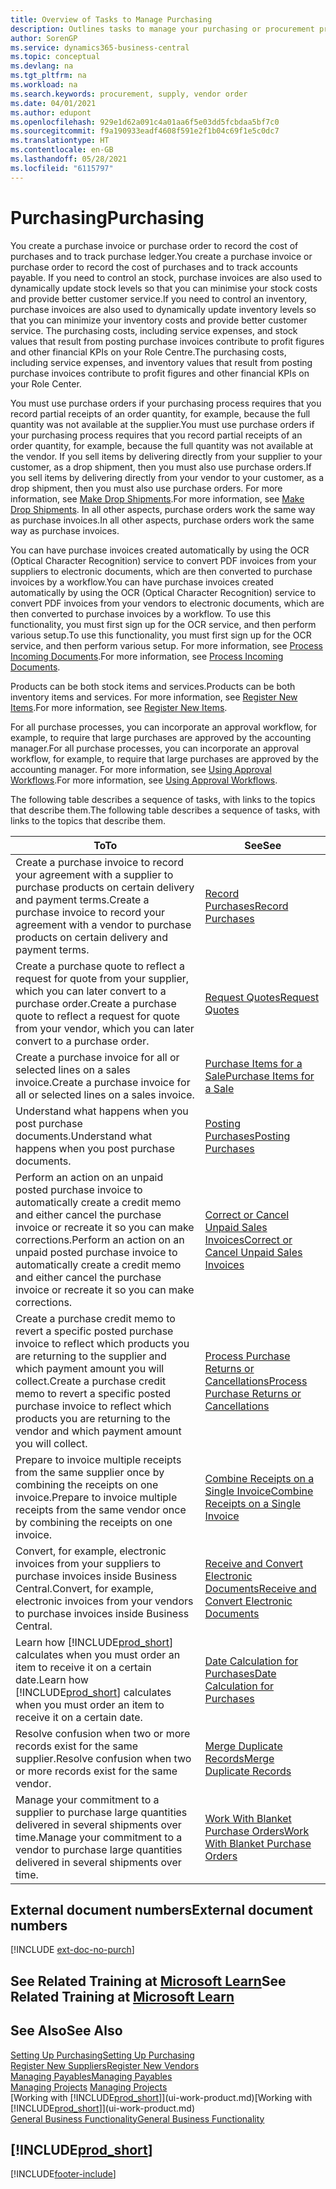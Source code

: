 ```yaml
---
title: Overview of Tasks to Manage Purchasing
description: Outlines tasks to manage your purchasing or procurement processes, including how purchase invoices and purchase orders work.
author: SorenGP
ms.service: dynamics365-business-central
ms.topic: conceptual
ms.devlang: na
ms.tgt_pltfrm: na
ms.workload: na
ms.search.keywords: procurement, supply, vendor order
ms.date: 04/01/2021
ms.author: edupont
ms.openlocfilehash: 929e1d62a091c4a01aa6f5e03dd5fcbdaa5bf7c0
ms.sourcegitcommit: f9a190933eadf4608f591e2f1b04c69f1e5c0dc7
ms.translationtype: HT
ms.contentlocale: en-GB
ms.lasthandoff: 05/28/2021
ms.locfileid: "6115797"
---
```

# <a name="purchasing"></a><span data-ttu-id="6e73c-103">Purchasing</span><span class="sxs-lookup"><span data-stu-id="6e73c-103">Purchasing</span></span>
<span data-ttu-id="6e73c-104">You create a purchase invoice or purchase order to record the cost of purchases and to track purchase ledger.</span><span class="sxs-lookup"><span data-stu-id="6e73c-104">You create a purchase invoice or purchase order to record the cost of purchases and to track accounts payable.</span></span> <span data-ttu-id="6e73c-105">If you need to control an stock, purchase invoices are also used to dynamically update stock levels so that you can minimise your stock costs and provide better customer service.</span><span class="sxs-lookup"><span data-stu-id="6e73c-105">If you need to control an inventory, purchase invoices are also used to dynamically update inventory levels so that you can minimize your inventory costs and provide better customer service.</span></span> <span data-ttu-id="6e73c-106">The purchasing costs, including service expenses, and stock values that result from posting purchase invoices contribute to profit figures and other financial KPIs on your Role Centre.</span><span class="sxs-lookup"><span data-stu-id="6e73c-106">The purchasing costs, including service expenses, and inventory values that result from posting purchase invoices contribute to profit figures and other financial KPIs on your Role Center.</span></span>

<span data-ttu-id="6e73c-107">You must use purchase orders if your purchasing process requires that you record partial receipts of an order quantity, for example, because the full quantity was not available at the supplier.</span><span class="sxs-lookup"><span data-stu-id="6e73c-107">You must use purchase orders if your purchasing process requires that you record partial receipts of an order quantity, for example, because the full quantity was not available at the vendor.</span></span> <span data-ttu-id="6e73c-108">If you sell items by delivering directly from your supplier to your customer, as a drop shipment, then you must also use purchase orders.</span><span class="sxs-lookup"><span data-stu-id="6e73c-108">If you sell items by delivering directly from your vendor to your customer, as a drop shipment, then you must also use purchase orders.</span></span> <span data-ttu-id="6e73c-109">For more information, see [Make Drop Shipments](sales-how-drop-shipment.md).</span><span class="sxs-lookup"><span data-stu-id="6e73c-109">For more information, see [Make Drop Shipments](sales-how-drop-shipment.md).</span></span> <span data-ttu-id="6e73c-110">In all other aspects, purchase orders work the same way as purchase invoices.</span><span class="sxs-lookup"><span data-stu-id="6e73c-110">In all other aspects, purchase orders work the same way as purchase invoices.</span></span>

<span data-ttu-id="6e73c-111">You can have purchase invoices created automatically by using the OCR (Optical Character Recognition) service to convert PDF invoices from your suppliers to electronic documents, which are then converted to purchase invoices by a workflow.</span><span class="sxs-lookup"><span data-stu-id="6e73c-111">You can have purchase invoices created automatically by using the OCR (Optical Character Recognition) service to convert PDF invoices from your vendors to electronic documents, which are then converted to purchase invoices by a workflow.</span></span> <span data-ttu-id="6e73c-112">To use this functionality, you must first sign up for the OCR service, and then perform various setup.</span><span class="sxs-lookup"><span data-stu-id="6e73c-112">To use this functionality, you must first sign up for the OCR service, and then perform various setup.</span></span> <span data-ttu-id="6e73c-113">For more information, see [Process Incoming Documents](across-process-income-documents.md).</span><span class="sxs-lookup"><span data-stu-id="6e73c-113">For more information, see [Process Incoming Documents](across-process-income-documents.md).</span></span>      

<span data-ttu-id="6e73c-114">Products can be both stock items and services.</span><span class="sxs-lookup"><span data-stu-id="6e73c-114">Products can be both inventory items and services.</span></span> <span data-ttu-id="6e73c-115">For more information, see [Register New Items](inventory-how-register-new-items.md).</span><span class="sxs-lookup"><span data-stu-id="6e73c-115">For more information, see [Register New Items](inventory-how-register-new-items.md).</span></span>

<span data-ttu-id="6e73c-116">For all purchase processes, you can incorporate an approval workflow, for example, to require that large purchases are approved by the accounting manager.</span><span class="sxs-lookup"><span data-stu-id="6e73c-116">For all purchase processes, you can incorporate an approval workflow, for example, to require that large purchases are approved by the accounting manager.</span></span> <span data-ttu-id="6e73c-117">For more information, see [Using Approval Workflows](across-how-use-approval-workflows.md).</span><span class="sxs-lookup"><span data-stu-id="6e73c-117">For more information, see [Using Approval Workflows](across-how-use-approval-workflows.md).</span></span>

<span data-ttu-id="6e73c-118">The following table describes a sequence of tasks, with links to the topics that describe them.</span><span class="sxs-lookup"><span data-stu-id="6e73c-118">The following table describes a sequence of tasks, with links to the topics that describe them.</span></span>

| <span data-ttu-id="6e73c-119">To</span><span class="sxs-lookup"><span data-stu-id="6e73c-119">To</span></span> | <span data-ttu-id="6e73c-120">See</span><span class="sxs-lookup"><span data-stu-id="6e73c-120">See</span></span> |
| --- | --- |
| <span data-ttu-id="6e73c-121">Create a purchase invoice to record your agreement with a supplier to purchase products on certain delivery and payment terms.</span><span class="sxs-lookup"><span data-stu-id="6e73c-121">Create a purchase invoice to record your agreement with a vendor to purchase products on certain delivery and payment terms.</span></span> |[<span data-ttu-id="6e73c-122">Record Purchases</span><span class="sxs-lookup"><span data-stu-id="6e73c-122">Record Purchases</span></span>](purchasing-how-record-purchases.md) |
|<span data-ttu-id="6e73c-123">Create a purchase quote to reflect a request for quote from your supplier, which you can later convert to a purchase order.</span><span class="sxs-lookup"><span data-stu-id="6e73c-123">Create a purchase quote to reflect a request for quote from your vendor, which you can later convert to a purchase order.</span></span>|[<span data-ttu-id="6e73c-124">Request Quotes</span><span class="sxs-lookup"><span data-stu-id="6e73c-124">Request Quotes</span></span>](purchasing-how-request-quotes.md)|
| <span data-ttu-id="6e73c-125">Create a purchase invoice for all or selected lines on a sales invoice.</span><span class="sxs-lookup"><span data-stu-id="6e73c-125">Create a purchase invoice for all or selected lines on a sales invoice.</span></span> |[<span data-ttu-id="6e73c-126">Purchase Items for a Sale</span><span class="sxs-lookup"><span data-stu-id="6e73c-126">Purchase Items for a Sale</span></span>](purchasing-how-purchase-products-sale.md) |
|<span data-ttu-id="6e73c-127">Understand what happens when you post purchase documents.</span><span class="sxs-lookup"><span data-stu-id="6e73c-127">Understand what happens when you post purchase documents.</span></span>|[<span data-ttu-id="6e73c-128">Posting Purchases</span><span class="sxs-lookup"><span data-stu-id="6e73c-128">Posting Purchases</span></span>](ui-post-purchases.md)|
| <span data-ttu-id="6e73c-129">Perform an action on an unpaid posted purchase invoice to automatically create a credit memo and either cancel the purchase invoice or recreate it so you can make corrections.</span><span class="sxs-lookup"><span data-stu-id="6e73c-129">Perform an action on an unpaid posted purchase invoice to automatically create a credit memo and either cancel the purchase invoice or recreate it so you can make corrections.</span></span> |[<span data-ttu-id="6e73c-130">Correct or Cancel Unpaid Sales Invoices</span><span class="sxs-lookup"><span data-stu-id="6e73c-130">Correct or Cancel Unpaid Sales Invoices</span></span>](purchasing-how-correct-cancel-unpaid-purchase-invoices.md) |
| <span data-ttu-id="6e73c-131">Create a purchase credit memo to revert a specific posted purchase invoice to reflect which products you are returning to the supplier and which payment amount you will collect.</span><span class="sxs-lookup"><span data-stu-id="6e73c-131">Create a purchase credit memo to revert a specific posted purchase invoice to reflect which products you are returning to the vendor and which payment amount you will collect.</span></span> |[<span data-ttu-id="6e73c-132">Process Purchase Returns or Cancellations</span><span class="sxs-lookup"><span data-stu-id="6e73c-132">Process Purchase Returns or Cancellations</span></span>](purchasing-how-register-new-vendors.md) |
|<span data-ttu-id="6e73c-133">Prepare to invoice multiple receipts from the same supplier once by combining the receipts on one invoice.</span><span class="sxs-lookup"><span data-stu-id="6e73c-133">Prepare to invoice multiple receipts from the same vendor once by combining the receipts on one invoice.</span></span>|[<span data-ttu-id="6e73c-134">Combine Receipts on a Single Invoice</span><span class="sxs-lookup"><span data-stu-id="6e73c-134">Combine Receipts on a Single Invoice</span></span>](purchasing-how-to-combine-receipts.md)|
|<span data-ttu-id="6e73c-135">Convert, for example, electronic invoices from your suppliers to purchase invoices inside Business Central.</span><span class="sxs-lookup"><span data-stu-id="6e73c-135">Convert, for example, electronic invoices from your vendors to purchase invoices inside Business Central.</span></span>|[<span data-ttu-id="6e73c-136">Receive and Convert Electronic Documents</span><span class="sxs-lookup"><span data-stu-id="6e73c-136">Receive and Convert Electronic Documents</span></span>](purchasing-how-to-receive-and-convert-electronic-documents.md)|
| <span data-ttu-id="6e73c-137">Learn how [!INCLUDE[prod_short](includes/prod_short.md)] calculates when you must order an item to receive it on a certain date.</span><span class="sxs-lookup"><span data-stu-id="6e73c-137">Learn how [!INCLUDE[prod_short](includes/prod_short.md)] calculates when you must order an item to receive it on a certain date.</span></span>|[<span data-ttu-id="6e73c-138">Date Calculation for Purchases</span><span class="sxs-lookup"><span data-stu-id="6e73c-138">Date Calculation for Purchases</span></span>](purchasing-date-calculation-for-purchases.md)|
|<span data-ttu-id="6e73c-139">Resolve confusion when two or more records exist for the same supplier.</span><span class="sxs-lookup"><span data-stu-id="6e73c-139">Resolve confusion when two or more records exist for the same vendor.</span></span>|[<span data-ttu-id="6e73c-140">Merge Duplicate Records</span><span class="sxs-lookup"><span data-stu-id="6e73c-140">Merge Duplicate Records</span></span>](sales-how-merge-duplicate-records.md)|
|<span data-ttu-id="6e73c-141">Manage your commitment to a supplier to purchase large quantities delivered in several shipments over time.</span><span class="sxs-lookup"><span data-stu-id="6e73c-141">Manage your commitment to a vendor to purchase large quantities delivered in several shipments over time.</span></span>|[<span data-ttu-id="6e73c-142">Work With Blanket Purchase Orders</span><span class="sxs-lookup"><span data-stu-id="6e73c-142">Work With Blanket Purchase Orders</span></span>](sales-how-to-create-blanket-sales-orders.md)|

## <a name="external-document-numbers"></a><span data-ttu-id="6e73c-143">External document numbers</span><span class="sxs-lookup"><span data-stu-id="6e73c-143">External document numbers</span></span>

[!INCLUDE [ext-doc-no-purch](includes/ext-doc-no-purch.md)]

## <a name="see-related-training-at-microsoft-learn"></a><span data-ttu-id="6e73c-144">See Related Training at [Microsoft Learn](/learn/paths/purchase-items-services-dynamics-365-business-central/)</span><span class="sxs-lookup"><span data-stu-id="6e73c-144">See Related Training at [Microsoft Learn](/learn/paths/purchase-items-services-dynamics-365-business-central/)</span></span>

## <a name="see-also"></a><span data-ttu-id="6e73c-145">See Also</span><span class="sxs-lookup"><span data-stu-id="6e73c-145">See Also</span></span>
[<span data-ttu-id="6e73c-146">Setting Up Purchasing</span><span class="sxs-lookup"><span data-stu-id="6e73c-146">Setting Up Purchasing</span></span>](purchasing-setup-purchasing.md)  
[<span data-ttu-id="6e73c-147">Register New Suppliers</span><span class="sxs-lookup"><span data-stu-id="6e73c-147">Register New Vendors</span></span>](purchasing-how-register-new-vendors.md)  
[<span data-ttu-id="6e73c-148">Managing Payables</span><span class="sxs-lookup"><span data-stu-id="6e73c-148">Managing Payables</span></span>](payables-manage-payables.md)  
<span data-ttu-id="6e73c-149">[Managing Projects](projects-manage-projects.md)  </span><span class="sxs-lookup"><span data-stu-id="6e73c-149">[Managing Projects](projects-manage-projects.md)  </span></span>  
<span data-ttu-id="6e73c-150">[Working with [!INCLUDE[prod_short](includes/prod_short.md)]](ui-work-product.md)</span><span class="sxs-lookup"><span data-stu-id="6e73c-150">[Working with [!INCLUDE[prod_short](includes/prod_short.md)]](ui-work-product.md)</span></span>  
[<span data-ttu-id="6e73c-151">General Business Functionality</span><span class="sxs-lookup"><span data-stu-id="6e73c-151">General Business Functionality</span></span>](ui-across-business-areas.md)

## [!INCLUDE[prod_short](includes/free_trial_md.md)]  


[!INCLUDE[footer-include](includes/footer-banner.md)]
